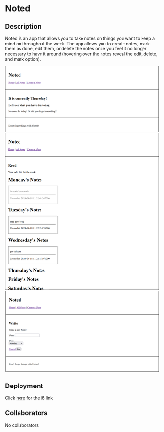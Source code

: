 # Noted


## Description

Noted is an app that allows you to take notes on things you want to keep a mind on throughout the week. The app allows you to create notes, mark them as done, edit them, or delete the notes once you feel it no longer necessary to have it around (hovering over the notes reveal the edit, delete, and mark option).


![image](images/1.PNG)
![image](images/2.PNG)
![image](images/3.PNG)


## Deployment
Click [here](https://i6.cims.nyu.edu/~mqp9997/7-web-app-mathewpan2/flask.cgi) for the i6 link



## Collaborators
No collaborators

